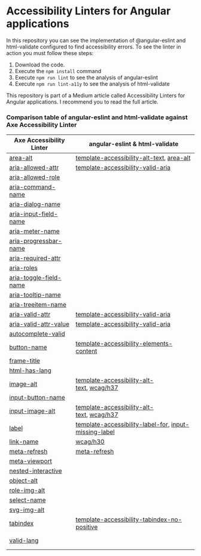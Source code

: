 # Accessibility Linters for Angular applications

In this repository you can see the implementation of @angular-eslint and html-validate configured to find accessibility errors. To see the linter in action you must follow these steps:

1) Download the code.
2) Execute the `npm install` command
3) Execute `npm run lint` to see the analysis of angular-eslint
4) Execute `npm run lint-a11y` to see the analysis of html-validate

This repository is part of a Medium article called Accessibility Linters for Angular applications. I recommend you to read the full article.


### Comparison table of angular-eslint and html-validate against Axe Accessibility Linter

| **Axe Accessibility Linter**                                                               | **angular-eslint & html-validate**                                                                                                                                               |
| ------------------------------------------------------------------------------------------ | -------------------------------------------------------------------------------------------------------------------------------------------------------------------------------- |
| [area-alt](https://dequeuniversity.com/rules/axe/4.4/area-alt)                             | [template-accessibility-alt-text](http://codelyzer.com/rules/template-accessibility-alt-text), [area-alt](http://codelyzer.com/rules/template-accessibility-alt-text)            |
| [aria-allowed-attr](https://dequeuniversity.com/rules/axe/4.4/aria-allowed-attr)           | [template-accessibility-valid-aria](http://codelyzer.com/rules/template-accessibility-valid-aria)                                                                                |
| [aria-allowed-role](https://dequeuniversity.com/rules/axe/4.4/aria-allowed-role)           |                                                                                                                                                                                  |
| [aria-command-name](https://dequeuniversity.com/rules/axe/4.4/aria-command-name)           |                                                                                                                                                                                  |
| [aria-dialog-name](https://dequeuniversity.com/rules/axe/4.4/aria-dialog-name)             |                                                                                                                                                                                  |
| [aria-input-field-name](https://dequeuniversity.com/rules/axe/4.4/aria-input-field-name)   |                                                                                                                                                                                  |
| [aria-meter-name](https://dequeuniversity.com/rules/axe/4.4/aria-meter-name)               |                                                                                                                                                                                  |
| [aria-progressbar-name](https://dequeuniversity.com/rules/axe/4.4/aria-progressbar-name)   |                                                                                                                                                                                  |
| [aria-required-attr](https://dequeuniversity.com/rules/axe/4.4/aria-required-attr)         |                                                                                                                                                                                  |
| [aria-roles](https://dequeuniversity.com/rules/axe/4.4/aria-roles)                         |                                                                                                                                                                                  |
| [aria-toggle-field-name](https://dequeuniversity.com/rules/axe/4.4/aria-toggle-field-name) |                                                                                                                                                                                  |
| [aria-tooltip-name](https://dequeuniversity.com/rules/axe/4.4/aria-tooltip-name)           |                                                                                                                                                                                  |
| [aria-treeitem-name](https://dequeuniversity.com/rules/axe/4.4/aria-treeitem-name)         |                                                                                                                                                                                  |
| [aria-valid-attr](https://dequeuniversity.com/rules/axe/4.4/aria-valid-attr)               | [template-accessibility-valid-aria](http://codelyzer.com/rules/template-accessibility-valid-aria)                                                                                |
| [aria-valid-attr-value](https://dequeuniversity.com/rules/axe/4.4/aria-valid-attr-value)   | [template-accessibility-valid-aria](http://codelyzer.com/rules/template-accessibility-valid-aria)                                                                                |
| [autocomplete-valid](https://dequeuniversity.com/rules/axe/4.4/autocomplete-valid)         |                                                                                                                                                                                  |
| [button-name](https://dequeuniversity.com/rules/axe/4.4/button-name)                       | [template-accessibility-elements-content](http://codelyzer.com/rules/template-accessibility-elements-content)                                                                    |
| [frame-title](https://dequeuniversity.com/rules/axe/4.4/frame-title)                       |                                                                                                                                                                                  |
| [html-has-lang](https://dequeuniversity.com/rules/axe/4.4/html-has-lang)                   |                                                                                                                                                                                  |
| [image-alt](https://dequeuniversity.com/rules/axe/4.4/image-alt)                           | [template-accessibility-alt-text](http://codelyzer.com/rules/template-accessibility-alt-text), [wcag/h37](https://html-validate.org/rules/wcag/h37.html)                         |
| [input-button-name](https://dequeuniversity.com/rules/axe/4.4/input-button-name)           |                                                                                                                                                                                  |
| [input-image-alt](https://dequeuniversity.com/rules/axe/4.4/input-image-alt)               | [template-accessibility-alt-text](http://codelyzer.com/rules/template-accessibility-alt-text), [wcag/h37](https://html-validate.org/rules/wcag/h37.html)                         |
| [label](https://dequeuniversity.com/rules/axe/4.4/label)                                   | [template-accessibility-label-for](http://codelyzer.com/rules/template-accessibility-label-for), [input-missing-label](https://html-validate.org/rules/input-missing-label.html) |
| [link-name](https://dequeuniversity.com/rules/axe/4.4/link-name)                           | [wcag/h30](https://html-validate.org/rules/wcag/h30.html)                                                                                                                        |
| [meta-refresh](https://dequeuniversity.com/rules/axe/4.4/meta-refresh)                     | [meta-refresh](https://html-validate.org/rules/meta-refresh.html)                                                                                                                |
| [meta-viewport](https://dequeuniversity.com/rules/axe/4.4/meta-viewport)                   |                                                                                                                                                                                  |
| [nested-interactive](https://dequeuniversity.com/rules/axe/4.4/nested-interactive)         |                                                                                                                                                                                  |
| [object-alt](https://dequeuniversity.com/rules/axe/4.4/object-alt)                         |                                                                                                                                                                                  |
| [role-img-alt](https://dequeuniversity.com/rules/axe/4.4/role-img-alt)                     |                                                                                                                                                                                  |
| [select-name](https://dequeuniversity.com/rules/axe/4.4/select-name)                       |                                                                                                                                                                                  |
| [svg-img-alt](https://dequeuniversity.com/rules/axe/4.4/svg-img-alt)                       |                                                                                                                                                                                  |
| [tabindex](https://dequeuniversity.com/rules/axe/4.4/tabindex)                             | [template-accessibility-tabindex-no-positive](http://codelyzer.com/rules/template-accessibility-tabindex-no-positive)                                                            |
| [valid-lang](https://dequeuniversity.com/rules/axe/4.4/valid-lang)                         | <br><br>                                                                                                                                                                         |
